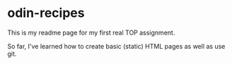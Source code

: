 # odin-recipes

This is my readme page for my first real TOP assignment.

So far, I've learned how to create basic (static) HTML
pages as well as use git. 
